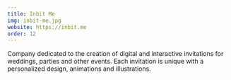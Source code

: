 ```yaml
---
title: Inbit Me
img: inbit-me.jpg
website: https://inbit.me
order: 12
---
```

Company dedicated to the creation of digital and interactive invitations for weddings, parties and other events. Each invitation is unique with a personalized design, animations and illustrations.
